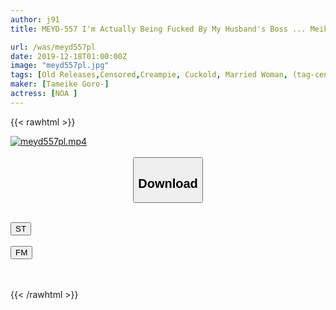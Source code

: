 ```yaml
---
author: j91
title: MEYD-557 I'm Actually Being Fucked By My Husband's Boss ... Meiko Nakao

url: /was/meyd557pl
date: 2019-12-18T01:00:00Z
image: "meyd557pl.jpg"
tags: [Old Releases,Censored,Creampie, Cuckold, Married Woman, (tag-censored), Training ]
maker: [Tameike Goro-]
actress: [NOA ]
---
```



{{< rawhtml >}}

<div class="video" data-videoid="8BxdJKL2bztopp9">
    <a href="javascript:;">
        <img src="/was/meyd557pl/meyd557pl.jpg" width="WIDTH" height="HEIGHT" alt="meyd557pl.mp4" loading="lazy">
    </a>
</div>

<script type="text/javascript" src="https://j91.asia/asset/on-demand-st.js"></script>

<br>
  <link rel="stylesheet" href="https://j91.asia/asset/bs5.css">
  
  <center>
  <button class="btn btn-primary" type="button" data-bs-toggle="collapse" data-bs-target=".multi-collapse" aria-expanded="false" aria-controls="multiCollapseExample1 multiCollapseExample2"><h2>Download</h2></button></center>
</p>
<div class="row">
  <div class="col">
    <div class="collapse multi-collapse" id="multiCollapseExample1">
      <div class="card card-body">
	      	      <br>
<div class="buttons">  
<a href="https://streamtape.to/v/8BxdJKL2bztopp9" target="_blank"><button class="btn-hover color-3"><i class="fa fa-download"></i> ST</button></a></div>
    </div>
  </div>
</div>
  <div class="col">
    <div class="collapse multi-collapse" id="multiCollapseExample2">
      <div class="card card-body">
	      <br>
<div class="buttons">
    <a href="https://filemoon.sx/d/e640xrjz23hx" target="_blank"><button class="btn-hover color-8"><i class="fa fa-download"></i> FM</button></a></div>
<br><br>
      </div>
    </div>
  </div>
</div>

{{< /rawhtml >}}